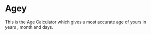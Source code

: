 # Agey
This is the Age Calculator which gives u most accurate  age of yours in years , month and days. 
